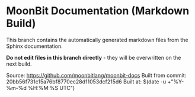 # MoonBit Documentation (Markdown Build)

This branch contains the automatically generated markdown files from the Sphinx documentation.

**Do not edit files in this branch directly** - they will be overwritten on the next build.

Source: https://github.com/moonbitlang/moonbit-docs
Built from commit: 20bb56f731c15a76bf8770ec28d11053dcf215d6
Built at: $(date -u +"%Y-%m-%d %H:%M:%S UTC")
